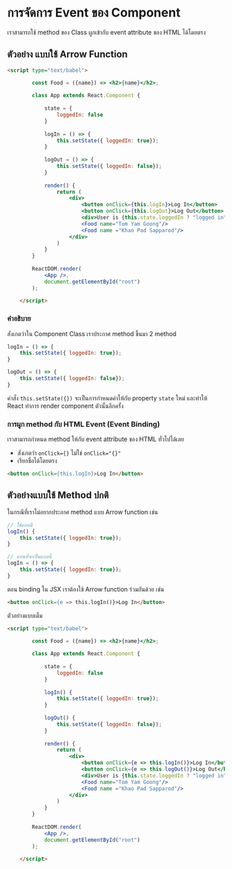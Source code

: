 
# การจัดการ Event ของ Component 

เราสามารถใช้ method ของ Class ผูกเข้ากับ event attribute ของ HTML ได้โดยตรง

## ตัวอย่าง แบบใช้ Arrow Function

```html
<script type="text/babel">

        const Food = ({name}) => <h2>{name}</h2>;
    
        class App extends React.Component {
    
            state = {
                loggedIn: false
            }
    
            logIn = () => {
                this.setState({ loggedIn: true});
            }
    
            logOut = () => {
                this.setState({ loggedIn: false});
            }
    
            render() {
                return (
                    <div>
                        <button onClick={this.logIn}>Log In</button>
                        <button onClick={this.logOut}>Log Out</button>
                        <div>User is {this.state.loggedIn ? "logged in" : "not logged in"}</div>
                        <Food name="Tom Yam Goong"/>
                        <Food name ="Khao Pad Sapparod"/>
                    </div>
                )
            }
        }
    
        ReactDOM.render(
            <App />,
            document.getElementById("root")
        );
    
    </script>
```

### คำอธิบาย 

สังเกตว่าใน Component Class เราประกาศ method ขึ้นมา 2 method 

```js
logIn = () => {
    this.setState({ loggedIn: true});
}

logOut = () => {
    this.setState({ loggedIn: false});
}
```

คำสั่ง `this.setState({})` จะเป็นการกำหนดค่าให้กับ property `state` ใหม่ และทำให้ React ทำการ render component ตัวนั้นอีกครั้ง

### การผูก method กับ HTML Event (Event Binding)

เราสามารถกำหนด method ให้กับ event attribute ของ HTML ทั่วไปได้เลย

- สังเกตว่า `onClick={}` ไม่ใช่ `onClick="{}"`
- เรียกชื่อได้โดยตรง 

```html
<button onClick={this.logIn}>Log In</button>
```

## ตัวอย่างแบบใช้ Method ปกติ

ในกรณีที่เราไม่อยากประกาศ method แบบ Arrow function เช่น

```js
// ใช้แบบนี้
logIn() {
    this.setState({ loggedIn: true});
}

// แทนที่จะเป็นแบบนี้
logIn = () => {
    this.setState({ loggedIn: true});
} 
```

ตอน binding ใน JSX เราต้องใช้ Arrow function ร่วมกันด้วย เช่น 

```html
<button onClick={e => this.logIn()}>Log In</button>
```

ตัวอย่างแบบเต็ม

```html
<script type="text/babel">

        const Food = ({name}) => <h2>{name}</h2>;
    
        class App extends React.Component {
    
            state = {
                loggedIn: false
            }
    
            logIn() {
                this.setState({ loggedIn: true});
            }
    
            logOut() {
                this.setState({ loggedIn: false});
            }
    
            render() {
                return (
                    <div>
                        <button onClick={e => this.logIn()}>Log In</button>
                        <button onClick={e => this.logOut()}>Log Out</button>
                        <div>User is {this.state.loggedIn ? "logged in" : "not logged in"}</div>
                        <Food name="Tom Yam Goong"/>
                        <Food name ="Khao Pad Sapparod"/>
                    </div>
                )
            }
        }
    
        ReactDOM.render(
            <App />,
            document.getElementById("root")
        );
    
    </script>
```
